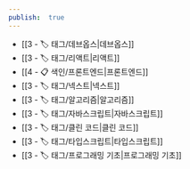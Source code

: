 ```yaml
---
publish:  true
---
```


- [[3 - 🏷️ 태그/데브옵스\|데브옵스]]
- [[3 - 🏷️ 태그/리액트\|리액트]]
- [[4 - 📋 색인/프론트엔드\|프론트엔드]]
- [[3 - 🏷️ 태그/넥스트\|넥스트]]
- [[3 - 🏷️ 태그/알고리즘\|알고리즘]]
- [[3 - 🏷️ 태그/자바스크립트\|자바스크립트]]
- [[3 - 🏷️ 태그/클린 코드\|클린 코드]]
- [[3 - 🏷️ 태그/타입스크립트\|타입스크립트]]
- [[3 - 🏷️ 태그/프로그래밍 기초\|프로그래밍 기초]]

